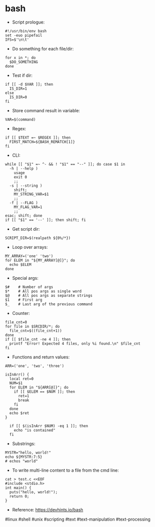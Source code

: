 # bash

- Script prologue:
```
#!/usr/bin/env bash
set -euo pipefail
IFS=$'\n\t'
```

- Do something for each file/dir:
```
for x in *; do
  $DO_SOMETHING
done
```

- Test if dir:
```
if [[ -d $VAR ]]; then
  IS_DIR=1
else
  IS_DIR=0
fi
```

- Store command result in variable:
```
VAR=$(command)
```

- Regex:
```
if [[ $TEXT =~ $REGEX ]]; then
  FIRST_MATCH=${BASH_REMATCH[1]}
fi
```

- CLI:
```
while [[ "$1" =~ ^- && ! "$1" == "--" ]]; do case $1 in
  -h | --help )
    usage
    exit 0
    ;;
  -s | --string )
    shift;
    MY_STRING_VAR=$1
    ;;
  -f | --FLAG )
    MY_FLAG_VAR=1
    ;;
esac; shift; done
if [[ "$1" == '--' ]]; then shift; fi
```

- Get script dir:
```
SCRIPT_DIR=$(realpath ${0%/*})
```

- Loop over arrays:
```
MY_ARRAY=('one' 'two')
for ELEM in "${MY_ARRAY[@]}"; do
  echo $ELEM
done
```

- Special args:
```
$#    # Number of args
$*    # All pos args as single word
$@    # All pos args as separate strings
$1    # First arg
$_    # Last arg of the previous command
```

- Counter:
```
file_cnt=0
for file in $SRCDIR/*; do
  file_cnt=$((file_cnt+1))
done
if [[ $file_cnt -ne 4 ]]; then
  printf "Error! Expected 4 files, only %i found.\n" $file_cnt
fi
```

- Functions and return values:
```
ARR=('one', 'two', 'three')

isInArr() {
  local ret=0
  NUM=$1
  for ELEM in "${ARR[@]}"; do
    if [[ $ELEM == $NUM ]]; then
      ret=1
      break
    fi
  done
  echo $ret
}

  if [[ $(isInArr $NUM) -eq 1 ]]; then
    echo "is contained"
  fi
```

- Substrings:
```
MYSTR="hello, world!"
echo ${MYSTR:7:5}
# echos "world"
```

- To write multi-line content to a file from the cmd line:
```
cat > test.c <<EOF
#include <stdio.h>
int main() {
  puts("hello, world!");
  return 0;
}
```

- Reference:
https://devhints.io/bash

#linux #shell #unix #scripting #text #text-manipulation #text-processing


